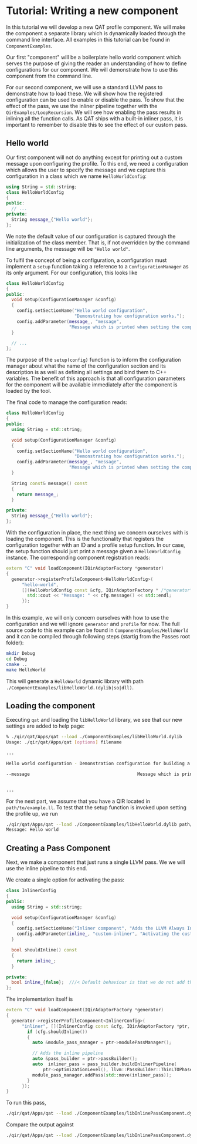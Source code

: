 # Tutorial: Writing a new component

In this tutorial we will develop a new QAT profile component. We will make the
component a separate library which is dynamically loaded through the command
line interface. All examples in this tutorial can be found in
`ComponentExamples`.

Our first "component" will be a boilerplate hello world component which serves
the purpose of giving the reader an understanding of how to define
configurations for our component. We will demonstrate how to use this component
from the command line.

For our second component, we will use a standard LLVM pass to demonstrate how to
load these. We will show how the registered configuration can be used to enable
or disable the pass. To show that the effect of the pass, we use the inliner
pipeline together with the `QirExamples/LoopRecursion`. We will see how enabling
the pass results in inlining all the function calls. As QAT ships with a
built-in inliner pass, it is important to remember to disable this to see the
effect of our custom pass.

## Hello world

Our first component will not do anything except for printing out a custom
message upon configuring the profile. To this end, we need a configuration which
allows the user to specify the message and we capture this configuration in a
class which we name `HelloWorldConfig`:

```c++
using String = std::string;
class HelloWorldConfig
{
public:
  // ...
private:
  String message_{"Hello world"};
};
```

We note the default value of our configuration is captured through the
initialization of the class member. That is, if not overridden by the command
line arguments, the message will be `"Hello world"`.

To fulfil the concept of being a configuration, a configuration must implement a
`setup` function taking a reference to a `ConfigurationManager` as its only
argument. For our configuration, this looks like

```c++
class HelloWorldConfig
{
public:
  void setup(ConfigurationManager &config)
  {
    config.setSectionName("Hello world configuration",
                          "Demonstrating how configuration works.");
    config.addParameter(message_, "message",
                        "Message which is printed when setting the component up.");
  }

  // ...
};
```

The purpose of the `setup(config)` function is to inform the configuration
manager about what the name of the configuration section and its description is
as well as defining all settings and bind them to C++ variables. The benefit of
this approach is that all configuration parameters for the component will be
available immediately after the component is loaded by the tool.

The final code to manage the configuration reads:

```c++
class HelloWorldConfig
{
public:
  using String = std::string;

  void setup(ConfigurationManager &config)
  {
    config.setSectionName("Hello world configuration",
                          "Demonstrating how configuration works.");
    config.addParameter(message_, "message",
                        "Message which is printed when setting the component up.");
  }

  String const& message() const
  {
    return message_;
  }

private:
  String message_{"Hello world"};
};
```

With the configuration in place, the next thing we concern ourselves with is
loading the component. This is the functionality that registers the
configuration together with an ID and a profile setup function. In our case, the
setup function should just print a message given a `HelloWorldConfig` instance.
The corresponding component registration reads:

```c++
extern "C" void loadComponent(IQirAdaptorFactory *generator)
{
  generator->registerProfileComponent<HelloWorldConfig>(
      "hello-world",
      [](HelloWorldConfig const &cfg, IQirAdaptorFactory * /*generator*/, Profile & /*profile*/) {
        std::cout << "Message: " << cfg.message() << std::endl;
      });
}
```

In this example, we will only concern ourselves with how to use the
configuration and we will ignore `generator` and `profile` for now. The full
source code to this example can be found in `ComponentExamples/HelloWorld` and
it can be compiled through following steps (startig from the Passes root
folder):

```sh
mkdir Debug
cd Debug
cmake ..
make HelloWorld
```

This will generate a `HelloWorld` dynamic library with path
`./ComponentExamples/libHelloWorld.(dylib|so|dll)`.

## Loading the component

Executing `qat` and loading the `libHelloWorld` library, we see that our new
settings are added to help page:

```sh
% ./qir/qat/Apps/qat --load ./ComponentExamples/libHelloWorld.dylib
Usage: ./qir/qat/Apps/qat [options] filename

...

Hello world configuration - Demonstration configuration for building a component boilerplate.

--message                                         Message which is printed when setting the component up. Default: Hello world


...
```

For the next part, we assume that you have a QIR located in
`path/to/example.ll`. To test that the setup function is invoked upon setting
the profile up, we run

```sh
./qir/qat/Apps/qat --load ./ComponentExamples/libHelloWorld.dylib path/to/example.ll
Message: Hello world
```

## Creating a Pass Component

Next, we make a component that just runs a single LLVM pass. We we will use the
inline pipeline to this end.

We create a single option for activating the pass:

```c++
class InlinerConfig
{
public:
  using String = std::string;

  void setup(ConfigurationManager &config)
  {
    config.setSectionName("Inliner component", "Adds the LLVM Always Inline Pass to the profile");
    config.addParameter(inline_, "custom-inliner", "Activating the custom inliner.");
  }

  bool shouldInline() const
  {
    return inline_;
  }

private:
  bool inline_{false};  ///< Default behaviour is that we do not add the inliner pass
};
```

The implementation itself is

```c++
extern "C" void loadComponent(IQirAdaptorFactory *generator)
{
  generator->registerProfileComponent<InlinerConfig>(
      "inliner", [](InlinerConfig const &cfg, IQirAdaptorFactory *ptr, Profile & /*profile*/) {
        if (cfg.shouldInline())
        {
          auto &module_pass_manager = ptr->modulePassManager();

          // Adds the inline pipeline
          auto &pass_builder = ptr->passBuilder();
          auto  inliner_pass = pass_builder.buildInlinerPipeline(
              ptr->optimizationLevel(), llvm::PassBuilder::ThinLTOPhase::None, ptr->debug());
          module_pass_manager.addPass(std::move(inliner_pass));
        }
      });
}

```

To run this pass,

```sh
./qir/qat/Apps/qat --load ./ComponentExamples/libInlinePassComponent.dylib ../QirExamples/LoopRecursion/QSharpVersion/qir/Example.ll --S --apply --no-always-inline --custom-inliner
```

Compare the output against

```sh
./qir/qat/Apps/qat --load ./ComponentExamples/libInlinePassComponent.dylib ../QirExamples/LoopRecursion/QSharpVersion/qir/Example.ll --S --apply --no-always-inline
```
